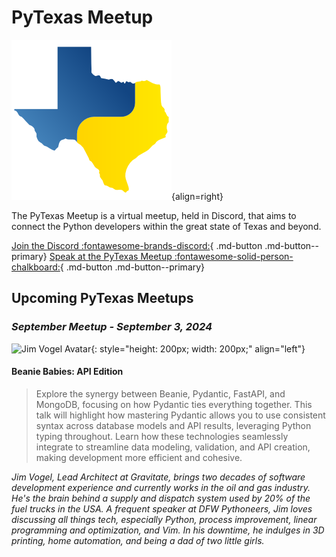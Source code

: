 # PyTexas Meetup


![PyTexas Logo](assets/images/pytexas-logo.png){align=right}

The PyTexas Meetup is a virtual meetup, held in Discord, that aims to 
connect the Python developers within the great state
of Texas and beyond. 

[Join the Discord :fontawesome-brands-discord:](https://discord.gg/jNPAbcNukj){ .md-button .md-button--primary}
[Speak at the PyTexas Meetup :fontawesome-solid-person-chalkboard:](https://forms.gle/a9WrW7wJSkPCCG437){ .md-button .md-button--primary}

## Upcoming PyTexas Meetups

### _September Meetup - September 3, 2024_

![Jim Vogel Avatar](https://vogelcc.com/headshot_2023.jpg){: style="height: 200px; width: 200px;" align="left"}

#### Beanie Babies: API Edition

> Explore the synergy between Beanie, Pydantic, FastAPI, and MongoDB, focusing on how Pydantic ties everything together. This talk will highlight how mastering Pydantic allows you to use consistent syntax across database models and API results, leveraging Python typing throughout. Learn how these technologies seamlessly integrate to streamline data modeling, validation, and API creation, making development more efficient and cohesive.

*Jim Vogel, Lead Architect at Gravitate, brings two decades of software development experience and currently works in the oil and gas industry. He's the brain behind a supply and dispatch system used by 20% of the fuel trucks in the USA. A frequent speaker at DFW Pythoneers, Jim loves discussing all things tech, especially Python, process improvement, linear programming and optimization, and Vim. In his downtime, he indulges in 3D printing, home automation, and being a dad of two little girls.*

